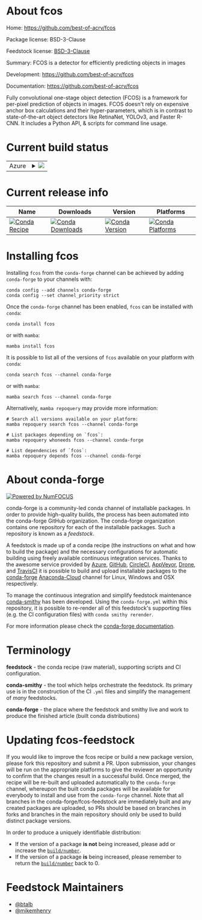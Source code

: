 About fcos
==========

Home: https://github.com/best-of-acrv/fcos

Package license: BSD-3-Clause

Feedstock license: [BSD-3-Clause](https://github.com/conda-forge/fcos-feedstock/blob/main/LICENSE.txt)

Summary: FCOS is a detector for efficiently predicting objects in images

Development: https://github.com/best-of-acrv/fcos

Documentation: https://github.com/best-of-acrv/fcos

Fully convolutional one-stage object detection (FCOS) is a framework for
per-pixel prediction of objects in images. FCOS doesn't rely on expensive
anchor box calculations and their hyper-parameters, which is in contrast to
state-of-the-art object detectors like RetinaNet, YOLOv3, and Faster R-CNN.
It includes a Python API, & scripts for command line usage.


Current build status
====================


<table>
    
  <tr>
    <td>Azure</td>
    <td>
      <details>
        <summary>
          <a href="https://dev.azure.com/conda-forge/feedstock-builds/_build/latest?definitionId=13256&branchName=main">
            <img src="https://dev.azure.com/conda-forge/feedstock-builds/_apis/build/status/fcos-feedstock?branchName=main">
          </a>
        </summary>
        <table>
          <thead><tr><th>Variant</th><th>Status</th></tr></thead>
          <tbody><tr>
              <td>linux_64_cuda_compiler_version11.0cxx_compiler_version9numpy1.20python3.8.____cpython</td>
              <td>
                <a href="https://dev.azure.com/conda-forge/feedstock-builds/_build/latest?definitionId=13256&branchName=main">
                  <img src="https://dev.azure.com/conda-forge/feedstock-builds/_apis/build/status/fcos-feedstock?branchName=main&jobName=linux&configuration=linux%20linux_64_cuda_compiler_version11.0cxx_compiler_version9numpy1.20python3.8.____cpython" alt="variant">
                </a>
              </td>
            </tr><tr>
              <td>linux_64_cuda_compiler_version11.0cxx_compiler_version9numpy1.20python3.9.____cpython</td>
              <td>
                <a href="https://dev.azure.com/conda-forge/feedstock-builds/_build/latest?definitionId=13256&branchName=main">
                  <img src="https://dev.azure.com/conda-forge/feedstock-builds/_apis/build/status/fcos-feedstock?branchName=main&jobName=linux&configuration=linux%20linux_64_cuda_compiler_version11.0cxx_compiler_version9numpy1.20python3.9.____cpython" alt="variant">
                </a>
              </td>
            </tr><tr>
              <td>linux_64_cuda_compiler_version11.0cxx_compiler_version9numpy1.21python3.10.____cpython</td>
              <td>
                <a href="https://dev.azure.com/conda-forge/feedstock-builds/_build/latest?definitionId=13256&branchName=main">
                  <img src="https://dev.azure.com/conda-forge/feedstock-builds/_apis/build/status/fcos-feedstock?branchName=main&jobName=linux&configuration=linux%20linux_64_cuda_compiler_version11.0cxx_compiler_version9numpy1.21python3.10.____cpython" alt="variant">
                </a>
              </td>
            </tr><tr>
              <td>linux_64_cuda_compiler_version11.1cxx_compiler_version10numpy1.20python3.8.____cpython</td>
              <td>
                <a href="https://dev.azure.com/conda-forge/feedstock-builds/_build/latest?definitionId=13256&branchName=main">
                  <img src="https://dev.azure.com/conda-forge/feedstock-builds/_apis/build/status/fcos-feedstock?branchName=main&jobName=linux&configuration=linux%20linux_64_cuda_compiler_version11.1cxx_compiler_version10numpy1.20python3.8.____cpython" alt="variant">
                </a>
              </td>
            </tr><tr>
              <td>linux_64_cuda_compiler_version11.1cxx_compiler_version10numpy1.20python3.9.____cpython</td>
              <td>
                <a href="https://dev.azure.com/conda-forge/feedstock-builds/_build/latest?definitionId=13256&branchName=main">
                  <img src="https://dev.azure.com/conda-forge/feedstock-builds/_apis/build/status/fcos-feedstock?branchName=main&jobName=linux&configuration=linux%20linux_64_cuda_compiler_version11.1cxx_compiler_version10numpy1.20python3.9.____cpython" alt="variant">
                </a>
              </td>
            </tr><tr>
              <td>linux_64_cuda_compiler_version11.1cxx_compiler_version10numpy1.21python3.10.____cpython</td>
              <td>
                <a href="https://dev.azure.com/conda-forge/feedstock-builds/_build/latest?definitionId=13256&branchName=main">
                  <img src="https://dev.azure.com/conda-forge/feedstock-builds/_apis/build/status/fcos-feedstock?branchName=main&jobName=linux&configuration=linux%20linux_64_cuda_compiler_version11.1cxx_compiler_version10numpy1.21python3.10.____cpython" alt="variant">
                </a>
              </td>
            </tr><tr>
              <td>linux_64_cuda_compiler_version11.2cxx_compiler_version10numpy1.20python3.8.____cpython</td>
              <td>
                <a href="https://dev.azure.com/conda-forge/feedstock-builds/_build/latest?definitionId=13256&branchName=main">
                  <img src="https://dev.azure.com/conda-forge/feedstock-builds/_apis/build/status/fcos-feedstock?branchName=main&jobName=linux&configuration=linux%20linux_64_cuda_compiler_version11.2cxx_compiler_version10numpy1.20python3.8.____cpython" alt="variant">
                </a>
              </td>
            </tr><tr>
              <td>linux_64_cuda_compiler_version11.2cxx_compiler_version10numpy1.20python3.9.____cpython</td>
              <td>
                <a href="https://dev.azure.com/conda-forge/feedstock-builds/_build/latest?definitionId=13256&branchName=main">
                  <img src="https://dev.azure.com/conda-forge/feedstock-builds/_apis/build/status/fcos-feedstock?branchName=main&jobName=linux&configuration=linux%20linux_64_cuda_compiler_version11.2cxx_compiler_version10numpy1.20python3.9.____cpython" alt="variant">
                </a>
              </td>
            </tr><tr>
              <td>linux_64_cuda_compiler_version11.2cxx_compiler_version10numpy1.21python3.10.____cpython</td>
              <td>
                <a href="https://dev.azure.com/conda-forge/feedstock-builds/_build/latest?definitionId=13256&branchName=main">
                  <img src="https://dev.azure.com/conda-forge/feedstock-builds/_apis/build/status/fcos-feedstock?branchName=main&jobName=linux&configuration=linux%20linux_64_cuda_compiler_version11.2cxx_compiler_version10numpy1.21python3.10.____cpython" alt="variant">
                </a>
              </td>
            </tr>
          </tbody>
        </table>
      </details>
    </td>
  </tr>
</table>

Current release info
====================

| Name | Downloads | Version | Platforms |
| --- | --- | --- | --- |
| [![Conda Recipe](https://img.shields.io/badge/recipe-fcos-green.svg)](https://anaconda.org/conda-forge/fcos) | [![Conda Downloads](https://img.shields.io/conda/dn/conda-forge/fcos.svg)](https://anaconda.org/conda-forge/fcos) | [![Conda Version](https://img.shields.io/conda/vn/conda-forge/fcos.svg)](https://anaconda.org/conda-forge/fcos) | [![Conda Platforms](https://img.shields.io/conda/pn/conda-forge/fcos.svg)](https://anaconda.org/conda-forge/fcos) |

Installing fcos
===============

Installing `fcos` from the `conda-forge` channel can be achieved by adding `conda-forge` to your channels with:

```
conda config --add channels conda-forge
conda config --set channel_priority strict
```

Once the `conda-forge` channel has been enabled, `fcos` can be installed with `conda`:

```
conda install fcos
```

or with `mamba`:

```
mamba install fcos
```

It is possible to list all of the versions of `fcos` available on your platform with `conda`:

```
conda search fcos --channel conda-forge
```

or with `mamba`:

```
mamba search fcos --channel conda-forge
```

Alternatively, `mamba repoquery` may provide more information:

```
# Search all versions available on your platform:
mamba repoquery search fcos --channel conda-forge

# List packages depending on `fcos`:
mamba repoquery whoneeds fcos --channel conda-forge

# List dependencies of `fcos`:
mamba repoquery depends fcos --channel conda-forge
```


About conda-forge
=================

[![Powered by
NumFOCUS](https://img.shields.io/badge/powered%20by-NumFOCUS-orange.svg?style=flat&colorA=E1523D&colorB=007D8A)](https://numfocus.org)

conda-forge is a community-led conda channel of installable packages.
In order to provide high-quality builds, the process has been automated into the
conda-forge GitHub organization. The conda-forge organization contains one repository
for each of the installable packages. Such a repository is known as a *feedstock*.

A feedstock is made up of a conda recipe (the instructions on what and how to build
the package) and the necessary configurations for automatic building using freely
available continuous integration services. Thanks to the awesome service provided by
[Azure](https://azure.microsoft.com/en-us/services/devops/), [GitHub](https://github.com/),
[CircleCI](https://circleci.com/), [AppVeyor](https://www.appveyor.com/),
[Drone](https://cloud.drone.io/welcome), and [TravisCI](https://travis-ci.com/)
it is possible to build and upload installable packages to the
[conda-forge](https://anaconda.org/conda-forge) [Anaconda-Cloud](https://anaconda.org/)
channel for Linux, Windows and OSX respectively.

To manage the continuous integration and simplify feedstock maintenance
[conda-smithy](https://github.com/conda-forge/conda-smithy) has been developed.
Using the ``conda-forge.yml`` within this repository, it is possible to re-render all of
this feedstock's supporting files (e.g. the CI configuration files) with ``conda smithy rerender``.

For more information please check the [conda-forge documentation](https://conda-forge.org/docs/).

Terminology
===========

**feedstock** - the conda recipe (raw material), supporting scripts and CI configuration.

**conda-smithy** - the tool which helps orchestrate the feedstock.
                   Its primary use is in the construction of the CI ``.yml`` files
                   and simplify the management of *many* feedstocks.

**conda-forge** - the place where the feedstock and smithy live and work to
                  produce the finished article (built conda distributions)


Updating fcos-feedstock
=======================

If you would like to improve the fcos recipe or build a new
package version, please fork this repository and submit a PR. Upon submission,
your changes will be run on the appropriate platforms to give the reviewer an
opportunity to confirm that the changes result in a successful build. Once
merged, the recipe will be re-built and uploaded automatically to the
`conda-forge` channel, whereupon the built conda packages will be available for
everybody to install and use from the `conda-forge` channel.
Note that all branches in the conda-forge/fcos-feedstock are
immediately built and any created packages are uploaded, so PRs should be based
on branches in forks and branches in the main repository should only be used to
build distinct package versions.

In order to produce a uniquely identifiable distribution:
 * If the version of a package **is not** being increased, please add or increase
   the [``build/number``](https://docs.conda.io/projects/conda-build/en/latest/resources/define-metadata.html#build-number-and-string).
 * If the version of a package **is** being increased, please remember to return
   the [``build/number``](https://docs.conda.io/projects/conda-build/en/latest/resources/define-metadata.html#build-number-and-string)
   back to 0.

Feedstock Maintainers
=====================

* [@btalb](https://github.com/btalb/)
* [@mikemhenry](https://github.com/mikemhenry/)

